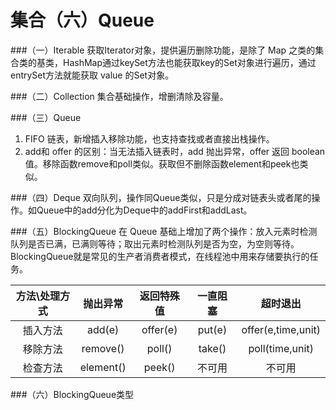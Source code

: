 集合（六）Queue
===
###（一）Iterable
获取Iterator对象，提供遍历删除功能，是除了 Map 之类的集合类的基类，HashMap通过keySet方法也能获取key的Set对象进行遍历，通过entrySet方法就能获取 value 的Set对象。

###（二）Collection
集合基础操作，增删清除及容量。

###（三）Queue
1. FIFO 链表，新增插入移除功能，也支持查找或者直接出栈操作。
2. add和 offer 的区别：当无法插入链表时，add 抛出异常，offer 返回 boolean 值。移除函数remove和poll类似。获取但不删除函数element和peek也类似。

###（四）Deque
双向队列，操作同Queue类似，只是分成对链表头或者尾的操作。如Queue中的add分化为Deque中的addFirst和addLast。

###（五）BlockingQueue
在 Queue 基础上增加了两个操作：放入元素时检测队列是否已满，已满则等待；取出元素时检测队列是否为空，为空则等待。  
BlockingQueue就是常见的生产者消费者模式，在线程池中用来存储要执行的任务。  

| 方法\处理方式| 抛出异常 |返回特殊值  |一直阻塞|超时退出|
| :-------:|:-------:| :--------:| :--------:| :-----:|
| 插入方法   | add(e)|offer(e)|put(e)|offer(e,time,unit)
| 移除方法   | remove()|poll()|take()|poll(time,unit)
| 检查方法   | element()|peek()|不可用|不可用

###（六）BlockingQueue类型

